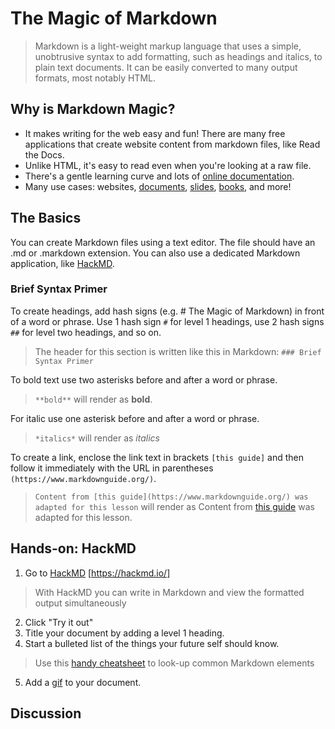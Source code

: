 # The Magic of Markdown

> Markdown is a light-weight markup language that uses a simple, unobtrusive syntax to add formatting, such as headings and italics, to plain text documents.  It can be easily converted to many output formats, most notably HTML.  

## Why is Markdown Magic?
- It makes writing for the web easy and fun!  There are many free applications that create website content from markdown files, like Read the Docs.
- Unlike HTML, it's easy to read even when you're looking at a raw file.
- There's a gentle learning curve and lots of [online documentation](https://github.com/adam-p/markdown-here/wiki/Markdown-Cheatsheet).
- Many use cases:  websites, [documents](https://ulysses.app/), [slides](https://github.com/gnab/remark), [books](https://leanpub.com), and more!

## The Basics
You can create Markdown files using a text editor.  The file should have an .md or .markdown extension.  You can also use a dedicated Markdown application, like [HackMD](https://hackmd.io/).

### Brief Syntax Primer
To create headings, add hash signs (e.g. # The Magic of Markdown) in front of a word or phrase.  Use 1 hash sign `#` for level 1 headings, use 2 hash signs `##` for level two headings, and so on.
> The header for this section is written like this in Markdown: `### Brief Syntax Primer`

To bold text use two asterisks before and after a word or phrase.  
> `**bold**` will render as **bold**.

For italic use one asterisk before and after a word or phrase.
> `*italics*` will render as *italics*

To create a link, enclose the link text in brackets `[this guide]` and then follow it immediately with the URL in parentheses `(https://www.markdownguide.org/)`.  
> `Content from [this guide](https://www.markdownguide.org/) was adapted for this lesson` will render as Content from [this guide](https://www.markdownguide.org/) was adapted for this lesson.

## Hands-on: HackMD
1. Go to [HackMD](https://hackmd.io/)
[https://hackmd.io/]
> With HackMD you can write in Markdown and view the formatted output simultaneously
2. Click "Try it out"
3. Title your document by adding a level 1 heading.
4. Start a bulleted list of the things your future self should know.
> Use this [handy cheatsheet](https://github.com/adam-p/markdown-here/wiki/Markdown-Cheatsheet#blockquotes) to look-up common Markdown elements
5. Add a [gif](https://giphy.com/) to your document.

## Discussion
